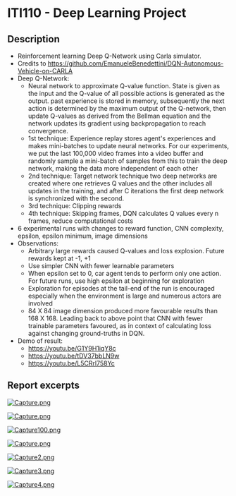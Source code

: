 # ITI110 - Deep Learning Project

## **Description**
- Reinforcement learning Deep Q-Network using Carla simulator.  
- Credits to https://github.com/EmanueleBenedettini/DQN-Autonomous-Vehicle-on-CARLA
- Deep Q-Network:
    - Neural network to approximate Q-value function. State is given as the input and the Q-value of all possible actions is generated as the output. past experience is stored in memory, subsequently the next action is determined by the maximum output of the Q-network, then update Q-values as derived from the Bellman equation and the network updates its gradient using backpropagation to reach convergence.
    - 1st technique: Experience replay stores agent's experiences and makes mini-batches to update neural networks. For our experiments, we put the last 100,000 video frames into a video buffer and randomly sample a mini-batch of samples from this to train the deep network, making the data more independent of each other
    - 2nd technique: Target network technique two deep networks are created where one retrieves Q values and the other includes all updates in the training, and after C iterations the first deep network is synchronized with the second.
    - 3rd technique: Clipping rewards
    - 4th technique: Skipping frames, DQN calculates Q values every n frames, reduce computational costs
- 6 experimental runs with changes to reward function, CNN complexity, epsilon, epsilon minimum, image dimensions
- Observations:
    - Arbitrary large rewards caused Q-values and loss explosion. Future rewards kept at -1, +1
    - Use simpler CNN with fewer learnable parameters
    - When epsilon set to 0, car agent tends to perform only one action. For future runs, use high epsilon at beginning for exploration
    - Exploration for episodes at the tail-end of the run is encouraged especially when the environment is large and numerous actors are involved
    - 84 X 84 image dimension produced more favourable results than 168 X 168. Leading back to above point that CNN with fewer trainable parameters favoured, as in context of calculating loss against changing ground-truths in DQN. 
- Demo of result:
    - https://youtu.be/G1Y9H1iqY8c
    - https://youtu.be/tDV37bbLN9w
    - https://youtu.be/L5CRrl758Yc
    
## **Report excerpts**
[![Capture.png](https://i.postimg.cc/LsSNYSpL/Capture.png)](https://postimg.cc/rDhS3vzw)

[![Capture.png](https://i.postimg.cc/VkQFpw5p/Capture.png)](https://postimg.cc/7f97Jp3n)

[![Capture100.png](https://i.postimg.cc/HW72WjGj/Capture100.png)](https://postimg.cc/14s6Jm3Z)

[![Capture.png](https://i.postimg.cc/Dzd6TMR6/Capture.png)](https://postimg.cc/5HyL5n4Q)

[![Capture2.png](https://i.postimg.cc/fbKcF00g/Capture2.png)](https://postimg.cc/JysHH0xb)

[![Capture3.png](https://i.postimg.cc/GtBvH7gZ/Capture3.png)](https://postimg.cc/K321WN2N)

[![Capture4.png](https://i.postimg.cc/ZnyyT9Cm/Capture4.png)](https://postimg.cc/2Lr5GSQ9)



